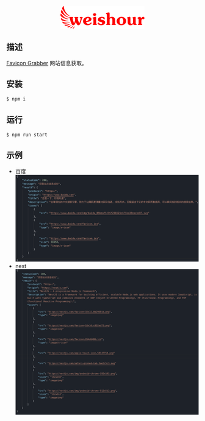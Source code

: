 <p align="center">
  <a href="https://www.weishour.com/" target="blank"><img src="https://github.com/weishour/wsbm-frontend/raw/main/src/assets/images/logo/weishour.svg" width="220" alt="WeiShour Logo" /></a>
</p>

## 描述

[Favicon Grabber]() 网站信息获取。

## 安装

```bash
$ npm i
```

## 运行

```bash
$ npm run start
```

## 示例
- 百度
![百度](/public/baidu.png)
- nest
![nest](/public/nest.png)